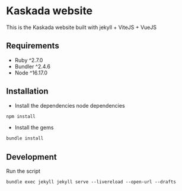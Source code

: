 # Kaskada website
This is the Kaskada website built with jekyll + ViteJS + VueJS

## Requirements
- Ruby ^2.7.0
- Bundler ^2.4.6
- Node ^16.17.0

## Installation
- Install the dependencies node dependencies
``` bash
npm install
```
- Install the gems
``` bash
bundle install
```

## Development

Run the script
```
bundle exec jekyll jekyll serve --livereload --open-url --drafts
```